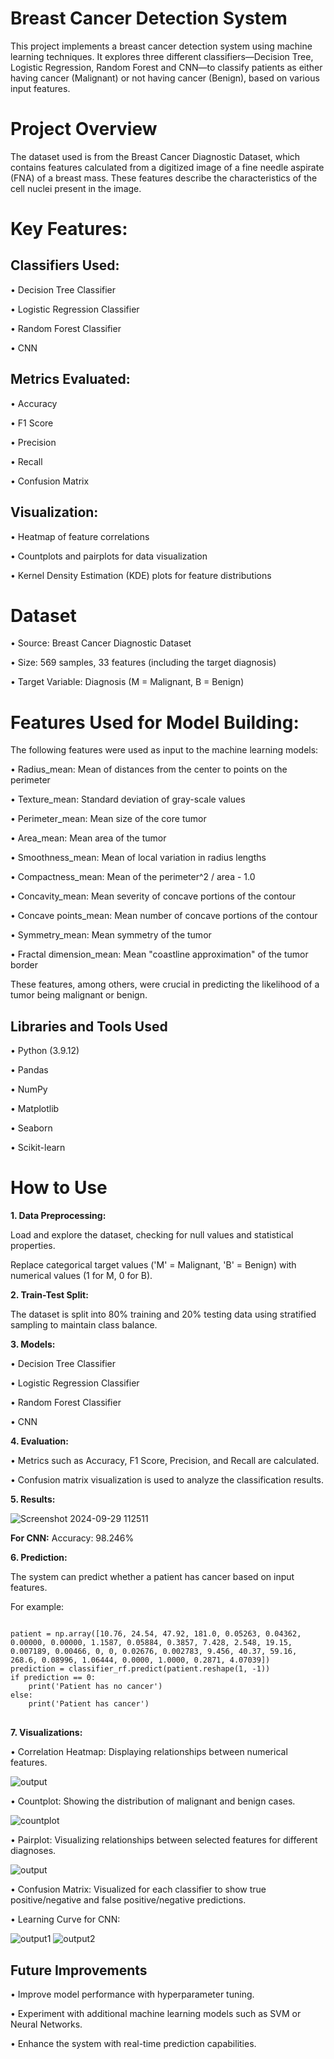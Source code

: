 # Breast Cancer Detection System

This project implements a breast cancer detection system using machine learning techniques. It explores three different classifiers—Decision Tree, Logistic Regression, Random Forest and CNN—to classify patients as either having cancer (Malignant) or not having cancer (Benign), based on various input features.

# Project Overview
The dataset used is from the Breast Cancer Diagnostic Dataset, which contains features calculated from a digitized image of a fine needle aspirate (FNA) of a breast mass. These features describe the characteristics of the cell nuclei present in the image.

# Key Features:
## Classifiers Used:
• Decision Tree Classifier

• Logistic Regression Classifier

• Random Forest Classifier

• CNN

## Metrics Evaluated:
• Accuracy

• F1 Score

• Precision

• Recall

• Confusion Matrix
## Visualization:
• Heatmap of feature correlations

• Countplots and pairplots for data visualization

• Kernel Density Estimation (KDE) plots for feature distributions

# Dataset
• Source: Breast Cancer Diagnostic Dataset

• Size: 569 samples, 33 features (including the target diagnosis)

• Target Variable: Diagnosis (M = Malignant, B = Benign)

# Features Used for Model Building:
The following features were used as input to the machine learning models:

• Radius_mean: Mean of distances from the center to points on the perimeter

• Texture_mean: Standard deviation of gray-scale values

• Perimeter_mean: Mean size of the core tumor

• Area_mean: Mean area of the tumor

• Smoothness_mean: Mean of local variation in radius lengths

• Compactness_mean: Mean of the perimeter^2 / area - 1.0

• Concavity_mean: Mean severity of concave portions of the contour

• Concave points_mean: Mean number of concave portions of the contour

• Symmetry_mean: Mean symmetry of the tumor

• Fractal dimension_mean: Mean "coastline approximation" of the tumor border

These features, among others, were crucial in predicting the likelihood of a tumor being malignant or benign.

## Libraries and Tools Used
• Python (3.9.12)

• Pandas

• NumPy

• Matplotlib

• Seaborn

• Scikit-learn


# How to Use

**1. Data Preprocessing:**

Load and explore the dataset, checking for null values and statistical properties.

Replace categorical target values ('M' = Malignant, 'B' = Benign) with numerical values (1 for M, 0 for B).

**2. Train-Test Split:**

The dataset is split into 80% training and 20% testing data using stratified sampling to maintain class balance.

**3. Models:**

• Decision Tree Classifier

• Logistic Regression Classifier

• Random Forest Classifier

• CNN

**4. Evaluation:**

• Metrics such as Accuracy, F1 Score, Precision, and Recall are calculated.

• Confusion matrix visualization is used to analyze the classification results.

**5. Results:**

![Screenshot 2024-09-29 112511](https://github.com/user-attachments/assets/89e567fd-51ea-4387-8a40-732eff0ce67f)

**For CNN:** 
Accuracy: 98.246%


**6. Prediction:**

The system can predict whether a patient has cancer based on input features. 

For example:

<pre>
<code class = "language-python">
patient = np.array([10.76, 24.54, 47.92, 181.0, 0.05263, 0.04362, 0.00000, 0.00000, 1.1587, 0.05884, 0.3857, 7.428, 2.548, 19.15, 0.007189, 0.00466, 0, 0, 0.02676, 0.002783, 9.456, 40.37, 59.16, 268.6, 0.08996, 1.06444, 0.0000, 1.0000, 0.2871, 4.07039])
prediction = classifier_rf.predict(patient.reshape(1, -1))
if prediction == 0:
    print('Patient has no cancer')
else:
    print('Patient has cancer')
</code>
</pre>


**7. Visualizations:**

• Correlation Heatmap: Displaying relationships between numerical features.

![output](https://github.com/user-attachments/assets/48fc0fdd-dc4f-4eda-8e5e-a9828425aa80)


• Countplot: Showing the distribution of malignant and benign cases.

![countplot](https://github.com/user-attachments/assets/564df0b7-e7da-4fe0-b4eb-6e90a4bbb553)


• Pairplot: Visualizing relationships between selected features for different diagnoses.

![output](https://github.com/user-attachments/assets/b34a29dc-79fd-4629-b0bc-a773c999324a)


• Confusion Matrix: Visualized for each classifier to show true positive/negative and false positive/negative predictions.

• Learning Curve for CNN:

![output1](https://github.com/user-attachments/assets/f787f119-00f0-48d6-9969-af9cc7967db1)
![output2](https://github.com/user-attachments/assets/d83ba0ef-bd7c-41a1-ae44-f451cf944ed3)

## Future Improvements

• Improve model performance with hyperparameter tuning.

• Experiment with additional machine learning models such as SVM or Neural Networks.

• Enhance the system with real-time prediction capabilities.

